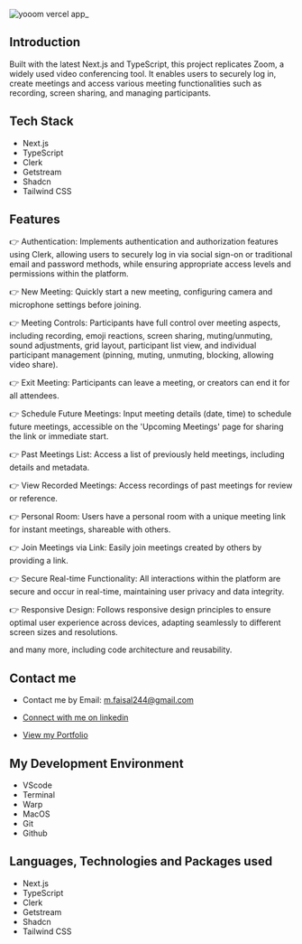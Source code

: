 ![yooom vercel app_](https://github.com/faisal244/yoom_zoom_clone/assets/40631753/d81bb150-caff-4abc-8726-3f225e3d63d2)


##  Introduction

Built with the latest Next.js and TypeScript, this project replicates Zoom, a widely used video conferencing tool. It enables users to securely log in, create meetings and access various meeting functionalities such as recording, screen sharing, and managing participants.


## Tech Stack

- Next.js
- TypeScript
- Clerk
- Getstream
- Shadcn
- Tailwind CSS


## Features

👉 Authentication: Implements authentication and authorization features using Clerk, allowing users to securely log in via social sign-on or traditional email and password methods, while ensuring appropriate access levels and permissions within the platform.

👉 New Meeting: Quickly start a new meeting, configuring camera and microphone settings before joining.

👉 Meeting Controls: Participants have full control over meeting aspects, including recording, emoji reactions, screen sharing, muting/unmuting, sound adjustments, grid layout, participant list view, and individual participant management (pinning, muting, unmuting, blocking, allowing video share).

👉 Exit Meeting: Participants can leave a meeting, or creators can end it for all attendees.

👉 Schedule Future Meetings: Input meeting details (date, time) to schedule future meetings, accessible on the 'Upcoming Meetings' page for sharing the link or immediate start.

👉 Past Meetings List: Access a list of previously held meetings, including details and metadata.

👉 View Recorded Meetings: Access recordings of past meetings for review or reference.

👉 Personal Room: Users have a personal room with a unique meeting link for instant meetings, shareable with others.

👉 Join Meetings via Link: Easily join meetings created by others by providing a link.

👉 Secure Real-time Functionality: All interactions within the platform are secure and occur in real-time, maintaining user privacy and data integrity.

👉 Responsive Design: Follows responsive design principles to ensure optimal user experience across devices, adapting seamlessly to different screen sizes and resolutions.

and many more, including code architecture and reusability.

## Contact me

- Contact me by Email: [m.faisal244@gmail.com](mailto:m.faisal244@gmail.com)

- [Connect with me on linkedin](https://www.linkedin.com/in/faisal244/)

- [View my Portfolio](https://faisal-mohammed.vercel.app/)

## My Development Environment

- VScode
- Terminal
- Warp
- MacOS
- Git
- Github

## Languages, Technologies and Packages used

- Next.js
- TypeScript
- Clerk
- Getstream
- Shadcn
- Tailwind CSS

